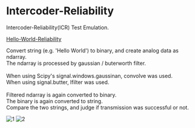 # Intercoder-Reliability
Intercoder-Reliability(ICR) Test Emulation.

[Hello-World-Reliability](https://github.com/tacticstactics/Intercoder-Reliability/blob/e1bb349a76f2fd55ace4a4aa438a85ad9ca695d4/Hello-World-Reliability.ipynb)

Convert string (e.g. 'Hello World') to binary, and create analog data as ndarray.<br>
The ndarray is processed by gaussian / buterworth filter.<br>
<br>
When using Scipy's signal.windows.gaussinan, convolve was used.<br>
When using signal.butter, lfilter was used.<br>
<br>
Filtered ndarray is again converted to binary.<br>
The binary is again converted to string.<br>
Compare the two strings, and judge if transmission was successful or not.<br>

![1](https://github.com/user-attachments/assets/8dd5d73d-691c-4684-b533-7da67fa73082)
![2](https://github.com/user-attachments/assets/02ea8659-7b66-4945-8255-e39d0d664f03)
